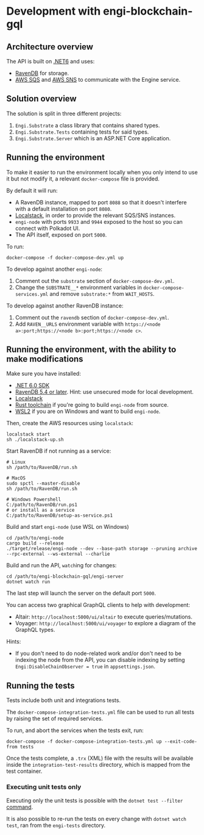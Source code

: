 # Development with engi-blockchain-gql

## Architecture overview

The API is built on [.NET6](https://dotnet.microsoft.com/) and uses:
- [RavenDB](https://ravendb.net/) for storage.
- [AWS SQS](https://aws.amazon.com/sqs/) and [AWS SNS](https://aws.amazon.com/sns/) to communicate with the Engine service.

## Solution overview

The solution is split in three different projects:
1. `Engi.Substrate` a class library that contains shared types.
2. `Engi.Substrate.Tests` containing tests for said types.
3. `Engi.Substrate.Server` which is an ASP.NET Core application.

## Running the environment

To make it easier to run the environment locally when you only intend to use it but not modify it,
a relevant `docker-compose` file is provided.

By default it will run:
- A RavenDB instance, mapped to port `8088` so that it doesn't interfere with a default installation on  port `8080`.
- [Localstack](https://localstack.cloud/), in order to provide the relevant SQS/SNS instances.
- `engi-node` with ports `9933` and `9944` exposed to the host so you can connect with Polkadot UI.
- The API itself, exposed on port `5000`.

To run:
```
docker-compose -f docker-compose-dev.yml up
```

To develop against another `engi-node`:
1. Comment out the `substrate` section of `docker-compose-dev.yml`.
2. Change the `SUBSTRATE__*` environment variables in `docker-compose-services.yml` and remove `substrate:*` from `WAIT_HOSTS`.

To develop against another RavenDB instance:
1. Comment out the `ravendb` section of `docker-compose-dev.yml`.
2. Add `RAVEN__URLS` environment variable with `https://<node a>:port;https://<node b>:port;https://<node c>`.

## Running the environment, with the ability to make modifications

Make sure you have installed:
- [.NET 6.0 SDK](https://dotnet.microsoft.com/en-us/download/dotnet/6.0)
- [RavenDB 5.4 or later](https://ravendb.net/download). Hint: use unsecured mode for local development.
- [Localstack](https://docs.localstack.cloud/get-started/#installation)
- [Rust toolchain](https://www.rust-lang.org/tools/install) if you're going to build `engi-node` from source.
- [WSL2](https://learn.microsoft.com/en-us/windows/wsl/install) if you are on Windows and want to build `engi-node`.

Then, create the AWS resources using `localstack`:

```
localstack start
sh ./localstack-up.sh
```

Start RavenDB if not running as a service:

```
# Linux
sh /path/to/RavenDB/run.sh

# MacOS
sudo spctl --master-disable
sh /path/to/RavenDB/run.sh

# Windows Powershell
C:/path/to/RavenDB/run.ps1 
# or install as a service
C:/path/to/RavenDB/setup-as-service.ps1
```

Build and start `engi-node` (use WSL on Windows)

```
cd /path/to/engi-node
cargo build --release
./target/release/engi-node --dev --base-path storage --pruning archive --rpc-external --ws-external --charlie
```

Build and run the API, `watch`ing for changes:
```
cd /path/to/engi-blockchain-gql/engi-server
dotnet watch run
```

The last step will launch the server on the default port `5000`. 

You can access two graphical GraphQL clients to help with development:
- Altair: `http://localhost:5000/ui/altair` to execute queries/mutations.
- Voyager: `http://localhost:5000/ui/voyager` to explore a diagram of the GraphQL types.

Hints:
- If you don't need to do node-related work and/or don't need to be indexing the node from the API, you can
disable indexing by setting `Engi:DisableChainObserver = true` in `appsettings.json`.

## Running the tests

Tests include both unit and integrations tests.

The `docker-compose-integration-tests.yml` file can be used to run all tests by raising the set of required services.

To run, and abort the services when the tests exit, run:

```
docker-compose -f docker-compose-integration-tests.yml up --exit-code-from tests
```

Once the tests complete, a `.trx` (XML) file with the results will be available inside the `integration-test-results` directory, which is mapped from the test container.

### Executing unit tests only

Executing only the unit tests is possible with the `dotnet test --filter` [command](https://learn.microsoft.com/en-us/dotnet/core/testing/selective-unit-tests?pivots=mstest).

It is also possible to re-run the tests on every change with `dotnet watch test`, ran from the `engi-tests` directory.